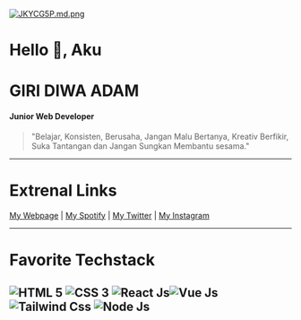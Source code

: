[![JKYCG5P.md.png](https://iili.io/JKYCG5P.md.png)](https://freeimage.host/i/JKYCG5P)

# Hello 👋, Aku
# GIRI DIWA ADAM
#### Junior Web Developer
>"Belajar, Konsisten, Berusaha, Jangan Malu Bertanya, 
Kreativ Berfikir, Suka Tantangan dan Jangan Sungkan Membantu sesama."
----------------------------------------------------------------------
# Extrenal Links
[My Webpage](https://projectwebsite.xyz) | [My Spotify](https://open.spotify.com/user/31kbwghug5xhi4q55mc4xyiiybyy?si=05ead977d266469c&nd=1) | [My Twitter](https://twitter.com/giri_diwa) | [My Instagram](https://www.instagram.com/giri_diwa/)

-------------------------------------------------------------------------
# Favorite Techstack
![HTML 5](https://upload.wikimedia.org/wikipedia/commons/thumb/3/38/HTML5_Badge.svg/90px-HTML5_Badge.svg.png) ![CSS 3](https://upload.wikimedia.org/wikipedia/commons/thumb/6/62/CSS3_logo.svg/90px-CSS3_logo.svg.png) ![React Js](https://upload.wikimedia.org/wikipedia/commons/thumb/a/a7/React-icon.svg/100px-React-icon.svg.png)![Vue Js](https://upload.wikimedia.org/wikipedia/commons/thumb/9/95/Vue.js_Logo_2.svg/100px-Vue.js_Logo_2.svg.png) ![Tailwind Css](https://upload.wikimedia.org/wikipedia/commons/thumb/d/d5/Tailwind_CSS_Logo.svg/100px-Tailwind_CSS_Logo.svg.png) 
![Node Js](https://upload.wikimedia.org/wikipedia/commons/thumb/7/70/Font_Awesome_5_brands_node-js.svg/100px-Font_Awesome_5_brands_node-js.svg.png)
--------------------------------------------------------------------------
